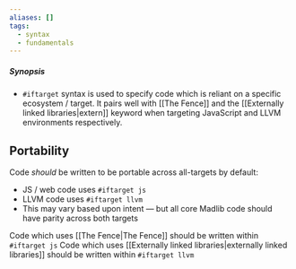 ```yaml
---
aliases: []
tags:
  - syntax
  - fundamentals
---
```

##### Synopsis
- `#iftarget` syntax is used to specify code which is reliant on a specific ecosystem / target. It pairs well with [[The Fence]] and the [[Externally linked libraries|extern]] keyword when targeting JavaScript and LLVM environments respectively.

## Portability

Code _should_ be written to be portable across all-targets by default:
- JS / web code uses `#iftarget js`
- LLVM code uses `#iftarget llvm`
- This may vary based upon intent — but all core Madlib code should have parity across both targets

Code which uses [[The Fence|The Fence]] should be written within `#iftarget js` 
Code which uses [[Externally linked libraries|externally linked libraries]] should be written within `#iftarget llvm`
